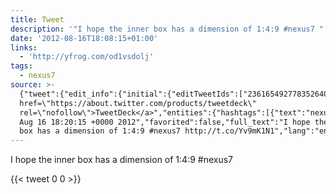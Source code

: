```yaml
---
title: Tweet
description: '"I hope the inner box has a dimension of 1:4:9 #nexus7 "'
date: '2012-08-16T18:08:15+01:00'
links:
  - 'http://yfrog.com/od1vsdolj'
tags:
  - nexus7
source: >-
  {"tweet":{"edit_info":{"initial":{"editTweetIds":["236165492778352640"],"editableUntil":"2012-08-16T19:20:15.878Z","editsRemaining":"5","isEditEligible":true}},"retweeted":false,"source":"<a
  href=\"https://about.twitter.com/products/tweetdeck\"
  rel=\"nofollow\">TweetDeck</a>","entities":{"hashtags":[{"text":"nexus7","indices":["46","53"]}],"symbols":[],"user_mentions":[],"urls":[{"url":"http://t.co/Yv9mK1N1","expanded_url":"http://yfrog.com/od1vsdolj","display_url":"yfrog.com/od1vsdolj","indices":["54","74"]}]},"display_text_range":["0","74"],"favorite_count":"0","id_str":"236165492778352640","truncated":false,"retweet_count":"0","id":"236165492778352640","possibly_sensitive":false,"created_at":"Thu
  Aug 16 18:20:15 +0000 2012","favorited":false,"full_text":"I hope the inner
  box has a dimension of 1:4:9 #nexus7 http://t.co/Yv9mK1N1","lang":"en"}}
---
```

I hope the inner box has a dimension of 1:4:9 #nexus7 
    
{{< tweet 0 0 >}}
    
